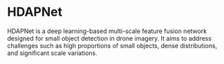 # HDAPNet
HDAPNet is a deep learning-based multi-scale feature fusion network designed for small object detection in drone imagery. It aims to address challenges such as high proportions of small objects, dense distributions, and significant scale variations.
